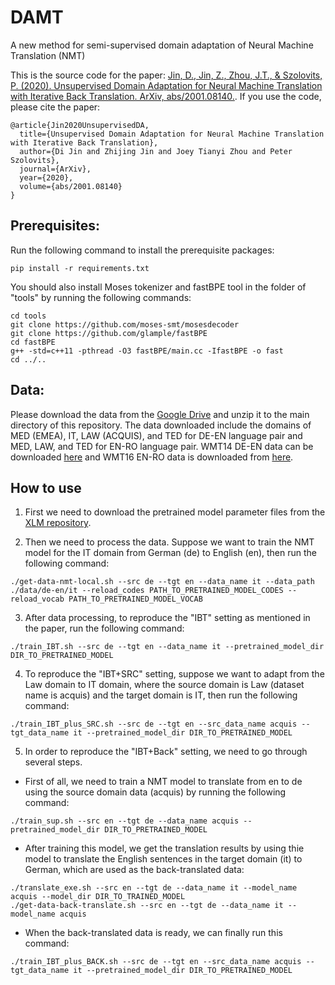 # DAMT
A new method for semi-supervised domain adaptation of Neural Machine Translation (NMT)

This is the source code for the paper: [Jin, D., Jin, Z., Zhou, J.T., & Szolovits, P. (2020). Unsupervised Domain Adaptation for Neural Machine Translation with Iterative Back Translation. ArXiv, abs/2001.08140.](https://arxiv.org/abs/2001.08140). If you use the code, please cite the paper:

```
@article{Jin2020UnsupervisedDA,
  title={Unsupervised Domain Adaptation for Neural Machine Translation with Iterative Back Translation},
  author={Di Jin and Zhijing Jin and Joey Tianyi Zhou and Peter Szolovits},
  journal={ArXiv},
  year={2020},
  volume={abs/2001.08140}
}
```

## Prerequisites:
Run the following command to install the prerequisite packages:
```
pip install -r requirements.txt
```
You should also install Moses tokenizer and fastBPE tool in the folder of "tools" by running the following commands:
```
cd tools
git clone https://github.com/moses-smt/mosesdecoder
git clone https://github.com/glample/fastBPE
cd fastBPE
g++ -std=c++11 -pthread -O3 fastBPE/main.cc -IfastBPE -o fast
cd ../..
```

## Data:
Please download the data from the [Google Drive](https://drive.google.com/file/d/1aQOXfcGpPbQemG4mQQuiy6ZrCRn6WiDj/view?usp=sharing) and unzip it to the main directory of this repository. The data downloaded include the domains of MED (EMEA), IT, LAW (ACQUIS), and TED for DE-EN language pair and MED, LAW, and TED for EN-RO language pair. WMT14 DE-EN data can be downloaded [here](https://nlp.stanford.edu/projects/nmt/) and WMT16 EN-RO data is downloaded from [here](https://www.statmt.org/wmt16/translation-task.html).

## How to use
1. First we need to download the pretrained model parameter files from the [XLM repository](https://github.com/facebookresearch/XLM#pretrained-xlmmlm-models).

2. Then we need to process the data. Suppose we want to train the NMT model for the IT domain from German (de) to English (en), then run the following command:
```
./get-data-nmt-local.sh --src de --tgt en --data_name it --data_path ./data/de-en/it --reload_codes PATH_TO_PRETRAINED_MODEL_CODES --reload_vocab PATH_TO_PRETRAINED_MODEL_VOCAB
```

3. After data processing, to reproduce the "IBT" setting as mentioned in the paper, run the following command:
```
./train_IBT.sh --src de --tgt en --data_name it --pretrained_model_dir DIR_TO_PRETRAINED_MODEL
```

4. To reproduce the "IBT+SRC" setting, suppose we want to adapt from the Law domain to IT domain, where the source domain is Law (dataset name is acquis) and the target domain is IT, then run the following command:
```
./train_IBT_plus_SRC.sh --src de --tgt en --src_data_name acquis --tgt_data_name it --pretrained_model_dir DIR_TO_PRETRAINED_MODEL
```

5. In order to reproduce the "IBT+Back" setting, we need to go through several steps. 

* First of all, we need to train a NMT model to translate from en to de using the source domain data (acquis) by running the following command:
```
./train_sup.sh --src en --tgt de --data_name acquis --pretrained_model_dir DIR_TO_PRETRAINED_MODEL
```

   * After training this model, we get the translation results by using thie model to translate the English sentences in the target domain (it) to German, which are used as the back-translated data:
```
./translate_exe.sh --src en --tgt de --data_name it --model_name acquis --model_dir DIR_TO_TRAINED_MODEL
./get-data-back-translate.sh --src en --tgt de --data_name it --model_name acquis
```

   * When the back-translated data is ready, we can finally run this command:
```
./train_IBT_plus_BACK.sh --src de --tgt en --src_data_name acquis --tgt_data_name it --pretrained_model_dir DIR_TO_PRETRAINED_MODEL
```
